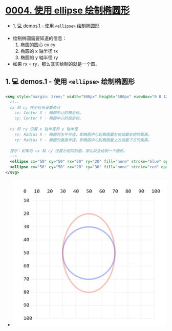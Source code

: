 # [0004. 使用 ellipse 绘制椭圆形](https://github.com/Tdahuyou/TNotes.svg/tree/main/notes/0004.%20%E4%BD%BF%E7%94%A8%20ellipse%20%E7%BB%98%E5%88%B6%E6%A4%AD%E5%9C%86%E5%BD%A2)

<!-- region:toc -->

- [1. 💻 demos.1 - 使用 `<ellipse>` 绘制椭圆形](#1--demos1---使用-ellipse-绘制椭圆形)

<!-- endregion:toc -->
- 绘制椭圆需要知道的信息：
  1. 椭圆的圆心 cx cy
  2. 椭圆的 x 轴半径 rx
  3. 椭圆的 y 轴半径 ry
- 如果 rx = ry，那么其实绘制的就是一个圆。

## 1. 💻 demos.1 - 使用 `<ellipse>` 绘制椭圆形

```xml
<svg style="margin: 3rem;" width="500px" height="500px" viewBox="0 0 120 120" xmlns="http://www.w3.org/2000/svg">
  <!--
  cx 和 cy 在坐标系设置原点
    cx: Center X - 椭圆中心的横坐标。
    cy: Center Y - 椭圆中心的纵坐标。

  rx 和 ry 设置 x 轴半径和 y 轴半径
    rx: Radius X - 椭圆的水平半径，即椭圆中心到椭圆最左侧或最右侧的距离。
    ry: Radius Y - 椭圆的垂直半径，即椭圆中心到椭圆最上方或最下方的距离。

  提示：如果将 rx 和 ry 设置为相同的值，那么就会绘制一个圆形。
  -->
  <ellipse cx="50" cy="50" rx="20" ry="20" fill="none" stroke="blue" opacity=".3" /> <!-- [!code highlight] -->
  <ellipse cx="50" cy="50" rx="20" ry="30" fill="none" stroke="red" opacity=".3" /> <!-- [!code highlight] -->
</svg>
```

- ![](assets/2024-12-09-16-54-56.png)
